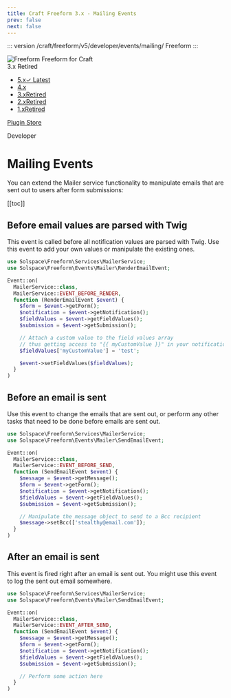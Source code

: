 ```yaml
---
title: Craft Freeform 3.x - Mailing Events
prev: false
next: false
---
```


<meta property="og:image" content="https://docs.solspace.com/extras/social/craft/freeform/freeform.png" />

::: version /craft/freeform/v5/developer/events/mailing/
Freeform
:::

<div id="pr-heading">
    <img src="https://docs.solspace.com/extras/icons/products/freeform-icon.png" alt="Freeform" class="pr-image">
    <span class="pr-name">Freeform</span>
    <span class="pr-category">for Craft</span>
    <div class="pr-v-wrapper">
        <div class="pr-v">
            <span class="pr-v-v">3.x</span>
            <span class="pr-v-type pr-retired">Retired</span>
            <span class="pr-v-arrow arrow down"></span>
        </div>
        <ul class="pr-v-list">
            <li><a href="/craft/freeform/v5/">5.x<span class="pr-v-type pr-latest">✓ Latest</span></a></li>
            <li><a href="/craft/freeform/v4/">4.x</a></li>
            <li><a href="/craft/freeform/v3/">3.x<span class="pr-v-type pr-retired">Retired</span></a></li>
            <li><a href="/craft/freeform/v2/">2.x<span class="pr-v-type pr-retired">Retired</span></a></li>
            <li><a href="/craft/freeform/v1/">1.x<span class="pr-v-type pr-retired">Retired</span></a></li>
        </ul>
    </div>
    <div class="pr-buy">
        <a href="https://plugins.craftcms.com/freeform" class="button button-blue"><span class="external-url">Plugin Store</span></a>
    </div>
</div>

<span class="page-section">Developer</span>

# Mailing Events

You can extend the Mailer service functionality to manipulate emails that are sent out to users after form submissions:


[[toc]]



<div class="content-block">

## Before email values are parsed with Twig

This event is called before all notification values are parsed with Twig. Use this event to add your own values or manipulate the existing ones.

```php
use Solspace\Freeform\Services\MailerService;
use Solspace\Freeform\Events\Mailer\RenderEmailEvent;

Event::on(
  MailerService::class,
  MailerService::EVENT_BEFORE_RENDER,
  function (RenderEmailEvent $event) {
    $form = $event->getForm();
    $notification = $event->getNotification();
    $fieldValues = $event->getFieldValues();
    $submission = $event->getSubmission();

    // Attach a custom value to the field values array
    // thus getting access to "{{ myCustomValue }}" in your notification twig template
    $fieldValues['myCustomValue'] = 'test';

    $event->setFieldValues($fieldValues);
  }
)
```

</div>
<div class="content-block">

## Before an email is sent

Use this event to change the emails that are sent out, or perform any other tasks that need to be done before emails are sent out.

```php
use Solspace\Freeform\Services\MailerService;
use Solspace\Freeform\Events\Mailer\SendEmailEvent;

Event::on(
  MailerService::class,
  MailerService::EVENT_BEFORE_SEND,
  function (SendEmailEvent $event) {
    $message = $event->getMessage();
    $form = $event->getForm();
    $notification = $event->getNotification();
    $fieldValues = $event->getFieldValues();
    $submission = $event->getSubmission();

    // Manipulate the message object to send to a Bcc recipient
    $message->setBcc(['stealthy@email.com']);
  }
)
```

</div>
<div class="content-block">

## After an email is sent

This event is fired right after an email is sent out. You might use this event to log the sent out email somewhere.

```php
use Solspace\Freeform\Services\MailerService;
use Solspace\Freeform\Events\Mailer\SendEmailEvent;

Event::on(
  MailerService::class,
  MailerService::EVENT_AFTER_SEND,
  function (SendEmailEvent $event) {
    $message = $event->getMessage();
    $form = $event->getForm();
    $notification = $event->getNotification();
    $fieldValues = $event->getFieldValues();
    $submission = $event->getSubmission();

    // Perform some action here
  }
)
```

</div>